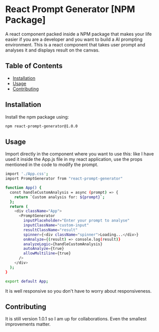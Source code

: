 # React Prompt Generator [NPM Package]

A react component packed inside a NPM package that makes your life easier if you are a developer and you want to build a AI prompting environment.
This is a react component that takes user prompt and analyses it and displays result on the canvas.

## Table of Contents

- [Installation](#installation)
- [Usage](#usage)
- [Contributing](#contributing)

## Installation

Install the npm package using:

```sh
npm react-prompt-generator@1.0.0
```

## Usage

Import directly in the component where you want to use this:
like I have used it inside the App.js file in my react application,
use the props mentioned in the code to modify the prompt.

```bash
import './App.css';
import PromptGenerator from "react-prompt-generator"

function App() {
  const handleCustomAnalysis = async (prompt) => {
    return `Custom analysis for: ${prompt}`;
  };
  return (
    <div className="App">
      <PromptGenerator
        inputPlaceholder="Enter your prompt to analyse"
        inputClassName="custom-input"
        resultClassName="result"
        spinner={<div className="spinner">Loading...</div>}
        onAnalyze={(result) => console.log(result)}
        analyzeLogic={handleCustomAnalysis}
        autoAnalyze={true}
        allowMultiline={true}
      />
    </div>
  );
}

export default App;

```

It is well responsive so you don't have to worry about responsiveness.


## Contributing

It is still version 1.0.1 so I am up for collaborations. Even the smallest improvements matter.
